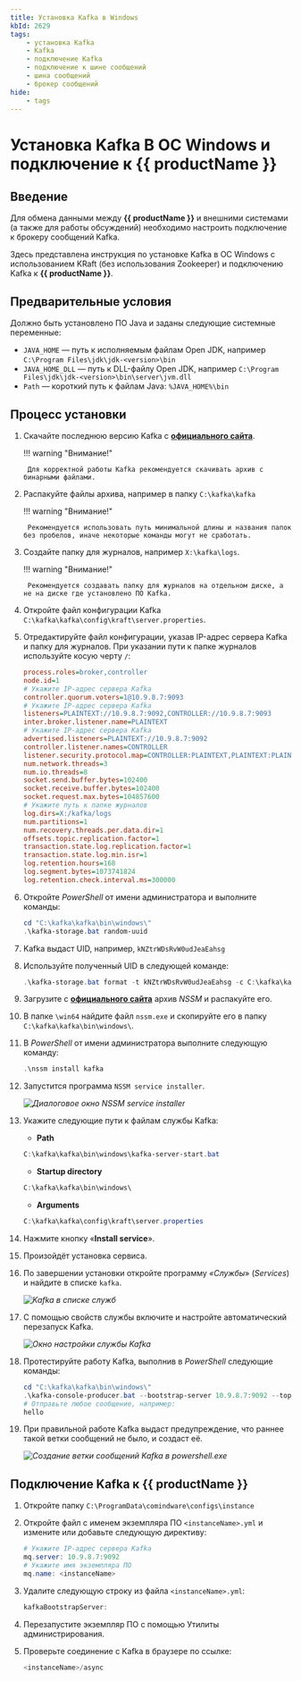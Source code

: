 ```yaml
---
title: Установка Kafka в Windows
kbId: 2629
tags:
    - установка Kafka
    - Kafka
    - подключение Kafka
    - подключение к шине сообщений
    - шина сообщений
    - брокер сообщений
hide:
    - tags
---
```


# Установка Kafka В ОС Windows и подключение к {{ productName }}

## Введение

Для обмена данными между **{{ productName }}** и внешними системами (а также для работы обсуждений) необходимо настроить подключение к брокеру сообщений Kafka.

Здесь представлена инструкция по установке Kafka в ОС Windows с использованием KRaft (без использования Zookeeper) и подключению Kafka к **{{ productName }}**.

## Предварительные условия

Должно быть установлено ПО Java и заданы следующие системные переменные:

- `JAVA_HOME` — путь к исполняемым файлам Open JDK, например `C:\Program Files\jdk\jdk-<version>\bin`
- `JAVA_HOME_DLL` — путь к DLL-файлу Open JDK, например `C:\Program Files\jdk\jdk-<version>\bin\server\jvm.dll`
- `Path` — короткий путь к файлам Java: `%JAVA_HOME%\bin`

## Процесс установки

1. Скачайте последнюю версию Kafka с **[официального сайта](https://kafka.apache.org/downloads)**.

    !!! warning "Внимание!"

        Для корректной работы Kafka рекомендуется скачивать архив с бинарными файлами.

2. Распакуйте файлы архива, например в папку `C:\kafka\kafka`

    !!! warning "Внимание!"

        Рекомендуется использовать путь минимальной длины и названия папок без пробелов, иначе некоторые команды могут не сработать.

3. Создайте папку для журналов, например `X:\kafka\logs`.

    !!! warning "Внимание!"

        Рекомендуется создавать папку для журналов на отдельном диске, а не на диске где установлено ПО Kafka.

4. Откройте файл конфигурации Kafka `C:\kafka\kafka\config\kraft\server.properties`.
5. Отредактируйте файл конфигурации, указав IP-адрес сервера Kafka и папку для журналов. При указании пути к папке журналов используйте косую черту `/`:

    ``` ini
    process.roles=broker,controller
    node.id=1
    # Укажите IP-адрес сервера Kafka
    controller.quorum.voters=1@10.9.8.7:9093
    # Укажите IP-адрес сервера Kafka
    listeners=PLAINTEXT://10.9.8.7:9092,CONTROLLER://10.9.8.7:9093
    inter.broker.listener.name=PLAINTEXT
    # Укажите IP-адрес сервера Kafka
    advertised.listeners=PLAINTEXT://10.9.8.7:9092
    controller.listener.names=CONTROLLER
    listener.security.protocol.map=CONTROLLER:PLAINTEXT,PLAINTEXT:PLAINTEXT,SSL:SSL,SASL_PLAINTEXT:SASL_PLAINTEXT,SASL_SSL:SASL_SSL
    num.network.threads=3
    num.io.threads=8
    socket.send.buffer.bytes=102400
    socket.receive.buffer.bytes=102400
    socket.request.max.bytes=104857600
    # Укажите путь к папке журналов
    log.dirs=X:/kafka/logs
    num.partitions=1
    num.recovery.threads.per.data.dir=1
    offsets.topic.replication.factor=1
    transaction.state.log.replication.factor=1
    transaction.state.log.min.isr=1
    log.retention.hours=168
    log.segment.bytes=1073741824
    log.retention.check.interval.ms=300000
    ```

6. Откройте _PowerShell_ от имени администратора и выполните команды:

    ``` powershell
    cd "C:\kafka\kafka\bin\windows\"
    .\kafka-storage.bat random-uuid
    ```

7. Kafka выдаст UID, например, `kNZtrWDsRvW0udJeaEahsg`
8. Используйте полученный UID в следующей команде:

    ``` powershell
    .\kafka-storage.bat format -t kNZtrWDsRvW0udJeaEahsg -c C:\kafka\kafka\config\kraft\server.properties
    ```

9. Загрузите с **[официального сайта](https://nssm.cc/download)** архив _NSSM_ и распакуйте его.
10. В папке `\win64` найдите файл `nssm.exe` и скопируйте его в папку `C:\kafka\kafka\bin\windows\`.
11. В _PowerShell_ от имени администратора выполните следующую команду:

    ``` powershell
    .\nssm install kafka
    ```

12. Запустится программа `NSSM service installer`.

    _![Диалоговое окно NSSM service installer](img/kafka_install_nssm_service_installer.png)_

13. Укажите следующие пути к файлам службы Kafka:

    - **Path**

    ``` powershell
    C:\kafka\kafka\bin\windows\kafka-server-start.bat
    ```

    - **Startup directory**

    ``` powershell
    C:\kafka\kafka\bin\windows\
    ```

    - **Arguments**

    ``` powershell
    C:\kafka\kafka\config\kraft\server.properties
    ```

14. Нажмите кнопку «**Install service**».
15. Произойдёт установка сервиса.
16. По завершении установки откройте программу _«Службы_» (_Services_) и найдите в списке `kafka`.

    _![Kafka в списке служб](img/kafka_install_services.png)_

17. С помощью свойств службы включите и настройте автоматический перезапуск Kafka.

    _![Окно настройки службы Kafka](img/kafka_install_kafka_service.png)_

18. Протестируйте работу Kafka, выполнив в _PowerShell_ следующие команды:

    ``` powershell
    cd "C:\kafka\kafka\bin\windows\"
    .\kafka-console-producer.bat --bootstrap-server 10.9.8.7:9092 --topic TEST
    # Отправьте любое сообщение, например:
    hello
    ```

19. При правильной работе Kafka выдаст предупреждение, что раннее такой ветки сообщений не было, и создаст её.

    _![Создание ветки сообщений Kafka в powershell.exe](img/kafka_install_powershell.png)_

## Подключение Kafka к {{ productName }}

1. Откройте папку `C:\ProgramData\comindware\configs\instance`

2. Откройте файл с именем экземпляра ПО `<instanceName>.yml` и измените или добавьте следующую директиву:

    ``` powershell
    # Укажите IP-адрес сервера Kafka
    mq.server: 10.9.8.7:9092
    # Укажите имя экземпляра ПО
    mq.name: <instanceName>
    ```

3. Удалите следующую строку из файла `<instanceName>.yml`:

    ``` powershell
    kafkaBootstrapServer:
    ```

4. Перезапустите экземпляр ПО с помощью Утилиты администрирования.
5. Проверьте соединение с Kafka в браузере по ссылке:

    ``` powershell
    <instanceName>/async
    ```
